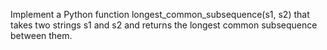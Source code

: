 Implement a Python function longest_common_subsequence(s1, s2) that takes two strings s1 and s2 and returns the longest common subsequence between them.
